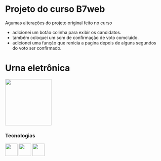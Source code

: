   # Projeto do curso B7web

Agumas alterações do projeto original feito no curso 
+ adicionei um botão colinha para exibir os candidatos.
+ também coloquei um som de confirmação de voto comcluido.
+ adicionei uma função que renicia a pagina depois de alguns segundos do voto ser confirmado.

<div>
  <h1>Urna eletrônica </h1>
  <img height="150px" src="https://github.com/user-attachments/assets/8f9ccd58-807a-4020-8239-2baf01673e92"/>  
  <br/>
  <h3>Tecnologias</h3>
  <img height="40px" src="https://cdn.jsdelivr.net/gh/devicons/devicon@latest/icons/css3/css3-original.svg" /> 
  <img height="40px" src="https://cdn.jsdelivr.net/gh/devicons/devicon@latest/icons/javascript/javascript-original.svg" />  
  <img height="40px" src="https://cdn.jsdelivr.net/gh/devicons/devicon@latest/icons/html5/html5-original.svg" />
</div>



 
